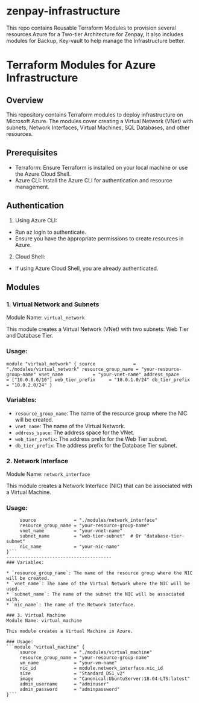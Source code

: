 # zenpay-infrastructure
This repo contains Reusable Terraform Modules to provision several resources Azure for a Two-tier Architecture for Zenpay, It also includes modules for Backup, Key-vault to help manage the Infrastructure better.

# Terraform Modules for Azure Infrastructure 

## Overview
This repository contains Terraform modules to deploy infrastructure on Microsoft Azure. The modules cover creating a Virtual Network (VNet) with subnets, Network Interfaces, Virtual Machines, SQL Databases, and other resources.

## Prerequisites
* Terraform: Ensure Terraform is installed on your local machine or use the Azure Cloud Shell.
* Azure CLI: Install the Azure CLI for authentication and resource management.

## Authentication
1. Using Azure CLI:
* Run az login to authenticate.
* Ensure you have the appropriate permissions to create  resources in Azure.
2. Cloud Shell:
* If using Azure Cloud Shell, you are already authenticated.

## Modules
### 1. Virtual Network and Subnets
Module Name: `virtual_network`

This module creates a Virtual Network (VNet) with two subnets: Web Tier and Database Tier.

### Usage:
``module "virtual_network" {
  source              = "./modules/virtual_network"
  resource_group_name = "your-resource-group-name"
  vnet_name           = "your-vnet-name"
  address_space       = ["10.0.0.0/16"]
  web_tier_prefix     = "10.0.1.0/24"
  db_tier_prefix      = "10.0.2.0/24"
}``

### Variables:
* `resource_group_name`: The name of the resource group where the NIC will be created.
* `vnet_name`: The name of the Virtual Network.
* `address_space`: The address space for the VNet.
* `web_tier_prefix`: The address prefix for the Web Tier subnet.
* `db_tier_prefix`: The address prefix for the Database Tier subnet.

### 2. Network Interface
Module Name: `network_interface`

This module creates a Network Interface (NIC) that can be associated with a Virtual Machine.

### Usage:
```module "network_interface" {
     source              = "./modules/network_interface"
     resource_group_name = "your-resource-group-name"
     vnet_name           = "your-vnet-name"
     subnet_name         = "web-tier-subnet"  # Or "database-tier-subnet"
     nic_name            = "your-nic-name"
}```
---------------------------------------
### Variables:

* `resource_group_name`: The name of the resource group where the NIC will be created.
* `vnet_name`: The name of the Virtual Network where the NIC will be used.
* `subnet_name`: The name of the subnet the NIC will be associated with.
* `nic_name`: The name of the Network Interface.

### 3. Virtual Machine
Module Name: virtual_machine

This module creates a Virtual Machine in Azure.

### Usage:
```module "virtual_machine" {
     source              = "./modules/virtual_machine"
     resource_group_name = "your-resource-group-name"
     vm_name             = "your-vm-name"
     nic_id              = module.network_interface.nic_id
     size                = "Standard_DS1_v2"
     image               = "Canonical:UbuntuServer:18.04-LTS:latest"
     admin_username      = "adminuser"
     admin_password      = "adminpassword"
}```
